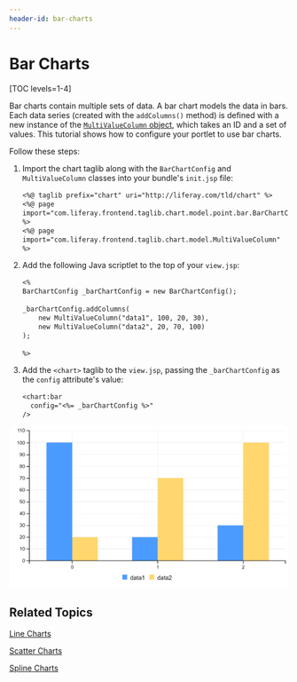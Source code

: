 ```yaml
---
header-id: bar-charts
---
```


# Bar Charts

[TOC levels=1-4]

Bar charts contain multiple sets of data. A bar chart models the data in bars. 
Each data series (created with the `addColumns()` method) is defined with a new 
instance of the 
[`MultiValueColumn` object](@platform-ref@/7.1-latest/apps/frontend-taglib-1.0.1/javadocs/com/liferay/frontend/taglib/chart/model/MultiValueColumn.html), 
which takes an ID and a set of values. This tutorial shows how to configure your 
portlet to use bar charts. 

Follow these steps:

1.  Import the chart taglib along with the `BarChartConfig` and 
    `MultiValueColumn` classes into your bundle's `init.jsp` file:

        <%@ taglib prefix="chart" uri="http://liferay.com/tld/chart" %>
        <%@ page import="com.liferay.frontend.taglib.chart.model.point.bar.BarChartConfig" %>
        <%@ page import="com.liferay.frontend.taglib.chart.model.MultiValueColumn" %>

2.  Add the following Java scriptlet to the top of your `view.jsp`:

        <%
        BarChartConfig _barChartConfig = new BarChartConfig();

        _barChartConfig.addColumns(
        	new MultiValueColumn("data1", 100, 20, 30),
        	new MultiValueColumn("data2", 20, 70, 100)
        );

        %>

3.  Add the `<chart>` taglib to the `view.jsp`, passing the `_barChartConfig` as 
    the `config` attribute's value:

        <chart:bar
          config="<%= _barChartConfig %>"
        />

![Figure 1: A bar chart models the data in bars.](../../../images/chart-taglib-bar.png)

## Related Topics

[Line Charts](/docs/7-1/tutorials/-/knowledge_base/t/line-charts)

[Scatter Charts](/docs/7-1/tutorials/-/knowledge_base/t/scatter-charts)

[Spline Charts](/docs/7-1/tutorials/-/knowledge_base/t/spline-charts)
